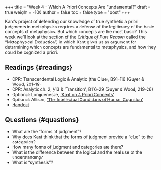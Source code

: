 +++
title = "Week 4 - Which A Priori Concepts Are Fundamental?"
draft = true
weight = -100
author = false
toc = false
type = "post"
+++

Kant&rsquo;s project of defending our knowledge of true synthetic a priori judgments
in metaphysics requires a defense of the legitimacy of the basic concepts of
metaphysics. But which concepts are the most basic? This week we&rsquo;ll look at
the section of the _Critique of Pure Reason_ called the &ldquo;Metaphysical
Deduction&rdquo;, in which Kant gives us an argument for determining which concepts
are fundamental to metaphysics, and how they could be cognized a priori.


## Readings {#readings}

-   CPR: Transcendental Logic & Analytic (the Clue), B91-116 (Guyer & Wood, 201-18)
-   CPR: Analytic ch. 2, §13 & &rsquo;Transition&rsquo;, B116-29 (Guyer & Wood, 219-26)
-   Optional: Longuenesse, [&rsquo;Kant on A Priori Concepts&rsquo;](https://www.dropbox.com/s/kyrzl9gf8lma18c/longuenesse2006a%5Fkant%5Fon%5Fa%5Fpriori%5Fconcepts.pdf?dl=0)
-   Optional: Allison, [&rsquo;The Intellectual Conditions of Human Cognition&rsquo;](https://www.dropbox.com/s/76hf2dh2rwf3dur/allison2004-ch6%5Fthe%5Fintellectual%5Fconditions%5Fof%5Fhuman%5Fcognition.pdf?dl=0)
-   [Handout](content/materials/handouts/4_KantMD.pdf)


## Questions {#questions}

-   What are the &ldquo;forms of judgment&rdquo;?
-   Why does Kant think that the forms of judgment provide a &ldquo;clue&rdquo; to the
    categories?
-   How many forms of judgment and categories are there?
-   What is the difference between the logical and the real use of the understanding?
-   What is &ldquo;synthesis&rdquo;?
